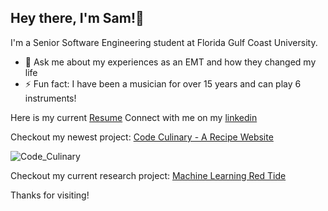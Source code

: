 ## Hey there, I'm Sam!👋

I'm a Senior Software Engineering student at Florida Gulf Coast University.

- 💬 Ask me about my experiences as an EMT and how they changed my life
- ⚡ Fun fact: I have been a musician for over 15 years and can play 6 instruments!

Here is my current [Resume](https://github.com/smwalsh7502/smwalsh7502/blob/main/Sam_Walsh_Engineer_Resume.pdf)
Connect with me on my [linkedin](https://www.linkedin.com/in/sam-mwalsh/)

Checkout my newest project: [Code Culinary - A Recipe Website](https://github.com/smwalsh7502/Recipe-Database-Website)

![Code_Culinary](https://github.com/smwalsh7502/smwalsh7502/assets/90478060/64ca0adc-f76e-41ed-a2c5-42c3576040b7)

Checkout my current research project: [Machine Learning Red Tide](https://github.com/smwalsh7502/ML_RedTide)

Thanks for visiting!
